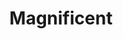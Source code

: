 ---
sw-dress-id: magnificent
sw-dress-collection-id: dream-away
sw-dress-name: &title Magnificent
sw-dress-producer: Amelii
sw-dress-colors:
  - слонова кост
  - розов
  - шампанско
  - телесен
  - тъмно кафяв
  - сив
sw-dress-sizes: от XS до XXL
sw-dress-model-size: M, слонова кост
sw-dress-price: 2100
sw-dress-description: &desc |-
  Кралска рокля с тюл в млечен цвят с разкошни ръкави, богата пола и елегантно деколте отпред и отзад. Винтидж дизайн, съчетан перфектно с модерен шик за една забележителна сватбена визия, която всички ще запомнят!
  
  Възможни са леки промени по дизайна.
sw-dress-photos:
  - front
  - back
  - close

title: *title
description: *desc
layout: dress
image: /assets/images/dresses/magnificent-front-1280.JPG
permalink: /dresses/magnificent
---